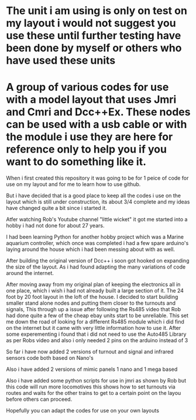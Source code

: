 # The unit i am using is only on test on my layout i would not suggest you use these until further testing have been done by myself or others who have used these units 


# A group of various codes for use with a  model layout that uses Jmri and Cmri and Dcc++Ex. These nodes can be used with a usb cable or with the module i use they are here for reference only to help you if you want to do something like it.

When i first created this repository it was going to be for 1 peice of code for use on my layout 
and for me to learn how to use github.

But i have decided that is a good place to keep all the codes i use on the layout which is still
under construction, its about 3/4 complete and my ideas have changed quite a bit since i started it.

Atfer watching Rob's Youtube channel "little wicket" it got me started into a hobby i had not 
done for about 27 years.

I had been learning Python for another hobby project which was a Marine aquarium controller, which once
was completed i had a few spare arduino's laying around the house which i had been messing about with as well.

After building the original version of Dcc++ i soon got hooked on expanding the size of the layout. As i had found
adapting the many variations of code around the internet.

After moving away from my original plan of keeping the electronics all in one place, which i wish i had not already built 
a large section of it. The 24 foot by 20 foot layout in the loft of the house. I decided to start building smaller stand 
alone nodes and putting them closer to the turnouts and signals, This through up a issue after following the Rs485 video 
that Rob had done quite a few of the cheap ebay units start to be unreliable. This set me down the road of looking for a 
different Rs485 module which i did find on the internet but it came with very little information how to use it. 
After some experementing i found that i did not need to use the Auto485 Library as per Robs video and also i only
needed 2 pins on the arduino instead of 3

So far i have now added 2 versions of turnout and signal and infrared sensors code both based on Nano's

Also i have added 2 versions of mimic panels 1 nano and 1 mega based

Also i have added some python scripts for use in jmri as shown by Rob but this code will run more locomotives
this shows how to set turnouts via routes and waits for the other trains to get to a certain point on the layou before
others can proceed.

Hopefully you can adapt the codes for use on your own layouts


